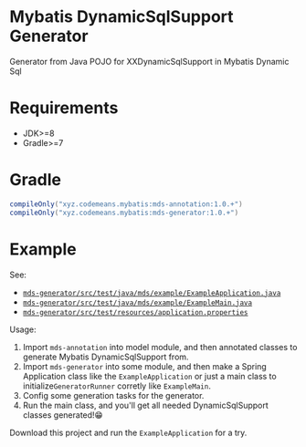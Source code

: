 # Mybatis DynamicSqlSupport Generator

Generator from Java POJO for XXDynamicSqlSupport in Mybatis Dynamic Sql

# Requirements

* JDK>=8
* Gradle>=7

# Gradle

~~~groovy
compileOnly("xyz.codemeans.mybatis:mds-annotation:1.0.+")
compileOnly("xyz.codemeans.mybatis:mds-generator:1.0.+")
~~~

# Example

See:

* [`mds-generator/src/test/java/mds/example/ExampleApplication.java`](https://github.com/YuanWenqing/mds-generator/blob/main/mds-generator/src/test/java/mds/example/ExampleApplication.java) 
* [`mds-generator/src/test/java/mds/example/ExampleMain.java`](https://github.com/YuanWenqing/mds-generator/blob/main/mds-generator/src/test/java/mds/example/ExampleMain.java) 
* [`mds-generator/src/test/resources/application.properties`](https://github.com/YuanWenqing/mds-generator/blob/main/mds-generator/src/test/resources/application.properties) 

Usage: 

1. Import `mds-annotation` into model module, and then annotated classes to generate Mybatis DynamicSqlSupport from.
2. Import `mds-generator` into some module, and then make a Spring Application class like the `ExampleApplication` or just a main class to initialize`GeneratorRunner` corretly like `ExampleMain`.
3. Config some generation tasks for the generator.
4. Run the main class, and you'll get all needed DynamicSqlSupport classes generated!😁

Download this project and run the `ExampleApplication` for a try.


